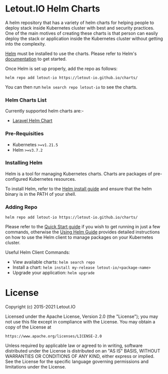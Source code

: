 # Letout.IO Helm Charts
A helm repository that has a variety of helm charts for helping people to deploy stack inside Kubernetes cluster with best and security practices. 
One of the main motives of creating these charts is that person can easily deploy the stack or application inside the Kubernetes cluster without getting into the complexity.

[Helm](https://helm.sh/) must be installed to use the charts. Please refer to Helm's [documentation](https://helm.sh/docs/) to get started.

Once Helm is set up properly, add the repo as follows:

```shell
helm repo add letout-io https://letout-io.github.io/charts/  
```

You can then run `helm search repo letout-io` to see the charts.

### Helm Charts List

Currently supported helm charts are:-

- [Laravel Helm Chart](./charts/laravel)

### Pre-Requisities

- Kubernetes `>=v1.21.5`
- Helm `>=v3.7.2`

### Installing Helm

Helm is a tool for managing Kubernetes charts. Charts are packages of pre-configured Kubernetes resources.

To install Helm, refer to the [Helm install guide](https://github.com/helm/helm#install) and ensure that the helm binary is in the PATH of your shell.

### Adding Repo

```shell
helm repo add letout-io https://letout-io.github.io/charts/  
```

Please refer to the [Quick Start guide](https://helm.sh/docs/intro/quickstart/) if you wish to get running in just a few commands, otherwise the [Using Helm Guide](https://helm.sh/docs/intro/using_helm/) provides detailed instructions on how to use the Helm client to manage packages on your Kubernetes cluster.

Useful Helm Client Commands:

- View available charts: `helm search repo`
- Install a chart: `helm install my-release letout-io/<package-name>`
- Upgrade your application: `helm upgrade`

# License
Copyright (c) 2015-2021 Letout.IO

Licensed under the Apache License, Version 2.0 (the "License");
you may not use this file except in compliance with the License.
You may obtain a copy of the License at

    https://www.apache.org/licenses/LICENSE-2.0

Unless required by applicable law or agreed to in writing, software
distributed under the License is distributed on an "AS IS" BASIS,
WITHOUT WARRANTIES OR CONDITIONS OF ANY KIND, either express or implied.
See the License for the specific language governing permissions and
limitations under the License.
